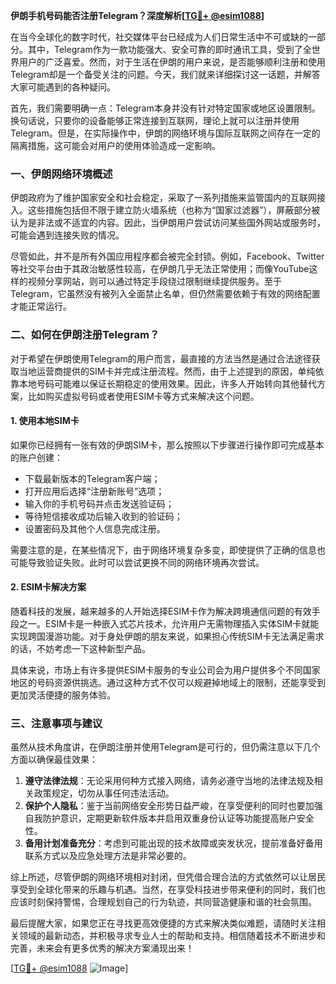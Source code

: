 **伊朗手机号码能否注册Telegram？深度解析[[TG💪+ @esim1088](https://t.me/s/esim1088)]**

在当今全球化的数字时代，社交媒体平台已经成为人们日常生活中不可或缺的一部分。其中，Telegram作为一款功能强大、安全可靠的即时通讯工具，受到了全世界用户的广泛喜爱。然而，对于生活在伊朗的用户来说，是否能够顺利注册和使用Telegram却是一个备受关注的问题。今天，我们就来详细探讨这一话题，并解答大家可能遇到的各种疑问。

首先，我们需要明确一点：Telegram本身并没有针对特定国家或地区设置限制。换句话说，只要你的设备能够正常连接到互联网，理论上就可以注册并使用Telegram。但是，在实际操作中，伊朗的网络环境与国际互联网之间存在一定的隔离措施，这可能会对用户的使用体验造成一定影响。

### 一、伊朗网络环境概述

伊朗政府为了维护国家安全和社会稳定，采取了一系列措施来监管国内的互联网接入。这些措施包括但不限于建立防火墙系统（也称为“国家过滤器”），屏蔽部分被认为是非法或不适宜的内容。因此，当伊朗用户尝试访问某些国外网站或服务时，可能会遇到连接失败的情况。

尽管如此，并不是所有外国应用程序都会被完全封锁。例如，Facebook、Twitter等社交平台由于其政治敏感性较高，在伊朗几乎无法正常使用；而像YouTube这样的视频分享网站，则可以通过特定手段绕过限制继续提供服务。至于Telegram，它虽然没有被列入全面禁止名单，但仍然需要依赖于有效的网络配置才能正常运行。

### 二、如何在伊朗注册Telegram？

对于希望在伊朗使用Telegram的用户而言，最直接的方法当然是通过合法途径获取当地运营商提供的SIM卡并完成注册流程。然而，由于上述提到的原因，单纯依靠本地号码可能难以保证长期稳定的使用效果。因此，许多人开始转向其他替代方案，比如购买虚拟号码或者使用ESIM卡等方式来解决这个问题。

#### 1. 使用本地SIM卡
如果你已经拥有一张有效的伊朗SIM卡，那么按照以下步骤进行操作即可完成基本的账户创建：
- 下载最新版本的Telegram客户端；
- 打开应用后选择“注册新账号”选项；
- 输入你的手机号码并点击发送验证码；
- 等待短信接收成功后输入收到的验证码；
- 设置密码及其他个人信息完成注册。

需要注意的是，在某些情况下，由于网络环境复杂多变，即使提供了正确的信息也可能导致验证失败。此时可以尝试更换不同的网络环境再次尝试。

#### 2. ESIM卡解决方案
随着科技的发展，越来越多的人开始选择ESIM卡作为解决跨境通信问题的有效手段之一。ESIM卡是一种嵌入式芯片技术，允许用户无需物理插入实体SIM卡就能实现跨国漫游功能。对于身处伊朗的朋友来说，如果担心传统SIM卡无法满足需求的话，不妨考虑一下这种新型产品。

具体来说，市场上有许多提供ESIM卡服务的专业公司会为用户提供多个不同国家地区的号码资源供挑选。通过这种方式不仅可以规避掉地域上的限制，还能享受到更加灵活便捷的服务体验。

### 三、注意事项与建议

虽然从技术角度讲，在伊朗注册并使用Telegram是可行的，但仍需注意以下几个方面以确保最佳效果：

1. **遵守法律法规**：无论采用何种方式接入网络，请务必遵守当地的法律法规及相关政策规定，切勿从事任何违法活动。
2. **保护个人隐私**：鉴于当前网络安全形势日益严峻，在享受便利的同时也要加强自我防护意识，定期更新软件版本并启用双重身份认证等功能提高账户安全性。
3. **备用计划准备充分**：考虑到可能出现的技术故障或突发状况，提前准备好备用联系方式以及应急处理方法是非常必要的。

综上所述，尽管伊朗的网络环境相对封闭，但凭借合理合法的方式依然可以让居民享受到全球化带来的乐趣与机遇。当然，在享受科技进步带来便利的同时，我们也应该时刻保持警惕，合理规划自己的行为轨迹，共同营造健康和谐的社会氛围。

最后提醒大家，如果您正在寻找更高效便捷的方式来解决类似难题，请随时关注相关领域的最新动态，并积极寻求专业人士的帮助和支持。相信随着技术不断进步和完善，未来会有更多优秀的解决方案涌现出来！

[[TG💪+ @esim1088](https://t.me/s/esim1088) ![Image](https://i.postimg.cc/4NQfJmqS/Snipaste-2025-05-13-00-14-12.png)]